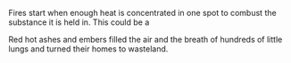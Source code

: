 Fires start when enough heat is concentrated in one spot to combust the substance it is held in. This could be a  

Red hot ashes and embers filled the air and the breath of hundreds of little lungs and turned their homes to wasteland. 
